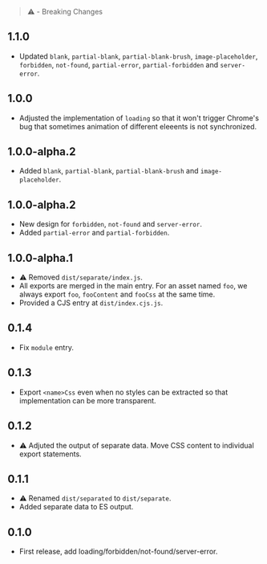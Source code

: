 > ⚠️ - Breaking Changes

## 1.1.0

- Updated `blank`, `partial-blank`, `partial-blank-brush`, `image-placeholder`, `forbidden`, `not-found`, `partial-error`, `partial-forbidden` and `server-error`.

## 1.0.0

- Adjusted the implementation of `loading` so that it won't trigger Chrome's bug that sometimes animation of different eleeents is not synchronized.

## 1.0.0-alpha.2

- Added `blank`, `partial-blank`, `partial-blank-brush` and `image-placeholder`.

## 1.0.0-alpha.2

- New design for `forbidden`, `not-found` and `server-error`.
- Added `partial-error` and `partial-forbidden`.

## 1.0.0-alpha.1

- ⚠️ Removed `dist/separate/index.js`.
- All exports are merged in the main entry. For an asset named `foo`, we always export `foo`, `fooContent` and `fooCss` at the same time.
- Provided a CJS entry at `dist/index.cjs.js`.

## 0.1.4

- Fix `module` entry.

## 0.1.3

- Export `<name>Css` even when no styles can be extracted so that implementation can be more transparent.

## 0.1.2

- ⚠️ Adjuted the output of separate data. Move CSS content to individual export statements.

## 0.1.1

- ⚠️ Renamed `dist/separated` to `dist/separate`.
- Added separate data to ES output.

## 0.1.0

- First release, add loading/forbidden/not-found/server-error.

